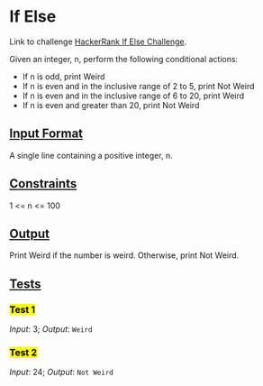 # If Else

Link to challenge [HackerRank If Else Challenge](https://www.hackerrank.com/challenges/py-if-else/problem?isFullScreen=true).

Given an integer, n, perform the following conditional actions:

- If n is odd, print Weird
- If n is even and in the inclusive range of 2 to 5, print Not Weird
- If n is even and in the inclusive range of 6 to 20, print Weird
- If n is even and greater than 20, print Not Weird

## **<u>Input Format</u>**

A single line containing a positive integer, n.

## **<u>Constraints</u>**

1 <= n <= 100

## **<u>Output</u>**

Print Weird if the number is weird. Otherwise, print Not Weird.

## **<u>Tests</u>**

### **<mark>Test 1</mark>**

_Input_: 3; _Output_:
`Weird`

### **<mark>Test 2</mark>**

_Input_: 24;
_Output_:
`Not Weird`
